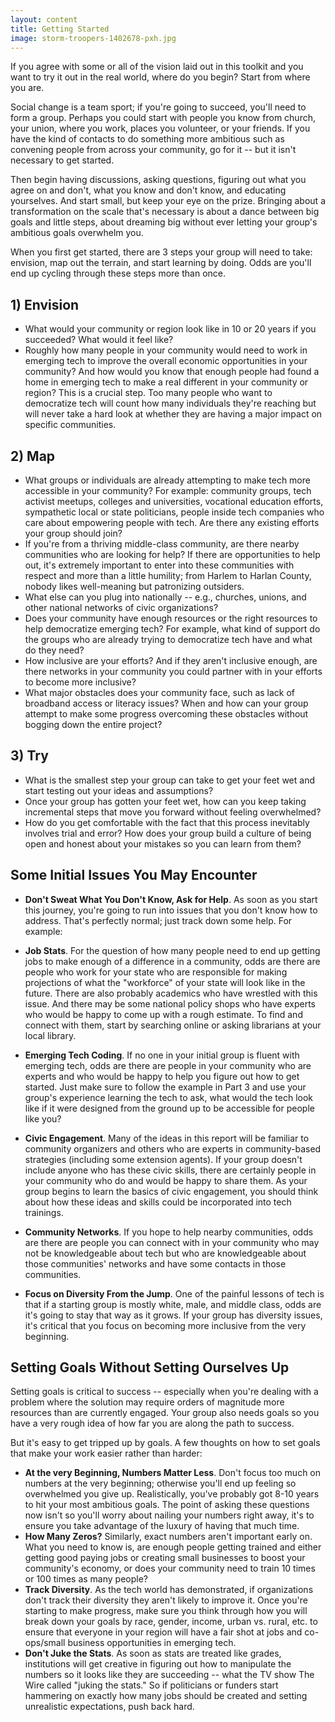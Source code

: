 ```yaml
---
layout: content
title: Getting Started
image: storm-troopers-1402678-pxh.jpg
---
```

If you agree with some or all of the vision laid out in this toolkit and you want to try it out in the real world, where do you begin?  Start from where you are. 

Social change is a team sport; if you're going to succeed, you'll need to form a group. Perhaps you could start with people you know from church, your union, where you work, places you volunteer, or your friends. If you have the kind of contacts to do something more ambitious such as convening people from across your community, go for it -- but it isn't necessary to get started.

Then begin having discussions, asking questions, figuring out what you agree on and don't, what you know and don't know, and educating yourselves. And start small, but keep your eye on the prize. Bringing about a transformation on the scale that's necessary is about a dance between big goals and little steps, about dreaming big without ever letting your group's ambitious goals overwhelm you.

When you first get started, there are 3 steps your group will need to take: envision, map out the terrain, and start learning by doing. Odds are you'll end up cycling through these steps more than once.

## 1) Envision

- What would your community or region look like in 10 or 20 years if you succeeded? What would it feel like?  
- Roughly how many people in your community would need to work in emerging tech to improve the overall economic opportunities in your community? And how would you know that enough people had found a home in emerging tech to make a real different in your community or region? This is a crucial step. Too many people who want to democratize tech will count how many individuals they're reaching but will never take a hard look at whether they are having a major impact on specific communities.

## 2) Map

- What groups or individuals are already attempting to make tech more accessible in your community? For example: community groups, tech activist meetups, colleges and universities, vocational education efforts, sympathetic local or state politicians, people inside tech companies who care about empowering people with tech. Are there any existing efforts your group should join?
- If you're from a thriving middle-class community, are there nearby communities who are looking for help? If there are opportunities to help out, it's extremely important to enter into these communities with respect and more than a little humility; from Harlem to Harlan County, nobody likes well-meaning but patronizing outsiders.
- What else can you plug into nationally -- e.g., churches, unions, and other national networks of civic organizations?  
- Does your community have enough resources or the right resources to help democratize emerging tech? For example, what kind of support do the groups who are already trying to democratize tech have and what do they need?
- How inclusive are your efforts? And if they aren't inclusive enough, are there networks in your community you could partner with in your efforts to become more inclusive?
- What major obstacles does your community face, such as lack of broadband access or literacy issues? When and how can your group attempt to make some progress overcoming these obstacles without bogging down the entire project?

## 3) Try

- What is the smallest step your group can take to get your feet wet and start testing out your ideas and assumptions?
- Once your group has gotten your feet wet, how can you keep taking incremental steps that move you forward without feeling overwhelmed? 
- How do you get comfortable with the fact that this process inevitably involves trial and error? How does your group build a culture of being open and honest about your mistakes so you can learn from them?

## Some Initial Issues You May Encounter

- __Don't Sweat What You Don't Know, Ask for Help__.  As soon as you start this journey, you're going to run into issues that you don't know how to address.  That's perfectly normal; just track down some help.  For example:
- __Job Stats__. For the question of how many people need to end up getting jobs to make enough of a difference in a community, odds are there are people who work for your state who are responsible for making projections of what the "workforce" of your state will look like in the future. There are also probably academics who have wrestled with this issue. And there may be some national policy shops who have experts who would be happy to come up with a rough estimate.  To find and connect with them, start by searching online or asking librarians at your local library.  

- __Emerging Tech Coding__. If no one in your initial group is fluent with emerging tech, odds are there are people in your community who are experts and who would be happy to help you figure out how to get started. Just make sure to follow the example in Part 3 and use your group's experience learning the tech to ask, what would the tech look like if it were designed from the ground up to be accessible for people like you?
- __Civic Engagement__. Many of the ideas in this report will be familiar to community organizers and others who are experts in community-based strategies (including some extension agents). If your group doesn't include anyone who has these civic skills, there are certainly people in your community who do and would be happy to share them. As your group begins to learn the basics of civic engagement, you should think about how these ideas and skills could be incorporated into tech trainings.
- __Community Networks__. If you hope to help nearby communities, odds are there are people you can connect with in your community who may not be knowledgeable about tech but who are knowledgeable about those communities' networks and have some contacts in those communities.
- __Focus on Diversity From the Jump__.  One of the painful lessons of tech is that if a starting group is mostly white, male, and middle class, odds are it's going to stay that way as it grows.  If your group has diversity issues, it's critical that you focus on becoming more inclusive from the very beginning.

## Setting Goals Without Setting Ourselves Up

Setting goals is critical to success -- especially when you're dealing with a problem where the solution may require orders of magnitude more resources than are currently engaged. Your group also needs goals so you have a very rough idea of how far you are along the path to success. 

But it's easy to get tripped up by goals. A few thoughts on how to set goals that make your work easier rather than harder:
- __At the very Beginning, Numbers Matter Less__. Don't focus too much on numbers at the very beginning; otherwise you'll end up feeling so overwhelmed you give up. Realistically, you've probably got 8-10 years to hit your most ambitious goals.  The point of asking these questions now isn't so you'll worry about nailing your numbers right away, it's to ensure you take advantage of the luxury of having that much time. 
- __How Many Zeros?__ Similarly, exact numbers aren't important early on. What you need to know is, are enough people getting trained and either getting good paying jobs or creating small businesses to boost your community's economy, or does your community need to train 10 times or 100 times as many people? 
- __Track Diversity__. As the tech world has demonstrated, if organizations don't track their diversity they aren't likely to improve it. Once you're starting to make progress, make sure you think through how you will break down your goals by race, gender, income, urban vs. rural, etc. to ensure that everyone in your region will have a fair shot at jobs and co-ops/small business opportunities in emerging tech.
- __Don't Juke the Stats__. As soon as stats are treated like grades, institutions will get creative in figuring out how to manipulate the numbers so it looks like they are succeeding -- what the TV show The Wire called "juking the stats." So if politicians or funders start hammering on exactly how many jobs should be created and setting unrealistic expectations, push back hard.
